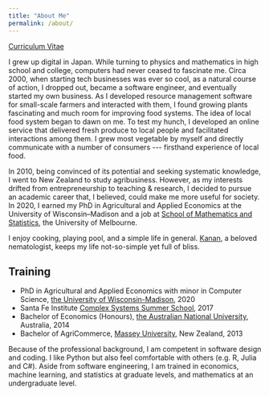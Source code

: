 ```yaml
---
title: "About Me"
permalink: /about/
---
```


[Curriculum Vitae](/files/cv.pdf)

I grew up digital in Japan. While turning to physics and mathematics in high school and college, computers had never ceased to fascinate me. Circa 2000, when starting tech businesses was ever so cool, as a natural course of action, I dropped out, became a software engineer, and eventually started my own business. As I developed resource management software for small-scale farmers and interacted with them, I found growing plants fascinating and much room for improving food systems. The idea of local food system began to dawn on me. To test my hunch, I developed an online service that delivered fresh produce to local people and facilitated interactions among them. I grew most vegetable by myself and directly communicate with a number of consumers --- firsthand experience of local food.

In 2010, being convinced of its potential and seeking systematic knowledge, I went to New Zealand to study agribusiness. However, as my interests drifted from entrepreneurship to teaching & research, I decided to pursue an academic career that, I believed, could make me more useful for society. In 2020, I earned my PhD in Agricultural and Applied Economics at the University of Wisconsin–Madison and a job at [School of Mathematics and Statistics](https://ms.unimelb.edu.au), the University of Melbourne.

I enjoy cooking, playing pool, and a simple life in general. [Kanan](https://ksaikai.github.io), a beloved nematologist, keeps my life not-so-simple yet full of bliss.


## Training
* PhD in Agricultural and Applied Economics with minor in Computer Science, [the University of Wisconsin-Madison](https://aae.wisc.edu), 2020
* Santa Fe Institute [Complex Systems Summer School](https://www.santafe.edu/engage/learn/schools/sfi-complex-systems-summer-school), 2017
* Bachelor of Economics (Honours), [the Australian National University](https://www.rse.anu.edu.au), Australia, 2014
* Bachelor of AgriCommerce, [Massey University](https://www.massey.ac.nz), New Zealand, 2013

Because of the professional background, I am competent in software design and coding. I like Python but also feel comfortable with others (e.g. R, Julia and C#). Aside from software engineering, I am trained in economics, machine learning, and statistics at graduate levels, and mathematics at an undergraduate level.

<!---
Being a PhD student was luxury in my life, and I enjoyed myself in the following classes at UW-Madison.
<table>
  <tr>
    <td>
      <strong>Economics</strong>
      <ul>
        <li>ECON 709: Economic Statistics and Econometrics I</li>
        <li>ECON 710: Economic Statistics and Econometrics II</li>
        <li>ECON 711: Economic Theory - Microeconomics Sequence</li>
        <li>ECON 712: Economic Theory - Macroeconomics Sequence</li>
        <li>ECON 713: Economic Theory - Microeconomics Sequence</li>
        <li>AAE 641: Foundations of Agricultural Economics</li>
        <li>AAE 706: Applied Risk Analysis</li>
        <li>AAE 731: Frontiers in Development Economics 2</li>
        <li>AAE 520: Community Economic Analysis</li>
        <li>REAL EST 720: Urban Economics</li>
      </ul>
    </td>
  </tr>
  <tr>
    <td>
      <strong>Mathematics</strong>
      <ul>
        <li>MATH 415: Applied Dynamical Systems, Chaos, and Modeling</li>
        <li>MATH 521: Analysis I</li>
        <li>MATH 531: Probability Theory</li>
        <li>MATH 541: Modern Algebra</li>
        <li>MATH 629: Introduction to Measure and Integration</li>
        <li>MATH 632: Introduction to Stochastic Processes</li>
      </ul>
    </td>
  </tr>
  <tr>
    <td>
      <strong>Machine learning</strong>
      <ul>
        <li>CS 532: Theory and Applications of Pattern Recognition</li>
        <li>CS 540: Introduction to Artificial Intelligence</li>
        <li>CS 761: Mathematical Foundations of Machine Learning</li>
        <li>CS 861: Theoretical Foundations of Machine Learning</li>
      </ul>
    </td>
  </tr>
  <tr>
    <td>
      <strong>Optimization</strong>
      <ul>
        <li>CS 524: Introduction to Optimization</li>
        <li>CS 723: Dynamic Programming and Associated Topics</li>
      </ul>
    </td>
  </tr>
  <tr>
    <td>
      <strong>Sociology</strong>
      <ul>
        <li>SOC 901: Social Network Analysis</li>
      </ul>
    </td>
  </tr>
</table>
-->

